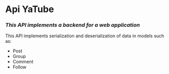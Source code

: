 <h1>Api YaTube</h1>
<h3><i>This API implements a backend for a web application</i></h3>

This API implements serialization and deserialization of data in models such as:
<ul>
  <li>Post</li>
  <li>Group</li>
  <li>Comment</li>
  <li>Follow</li>
</ul>

